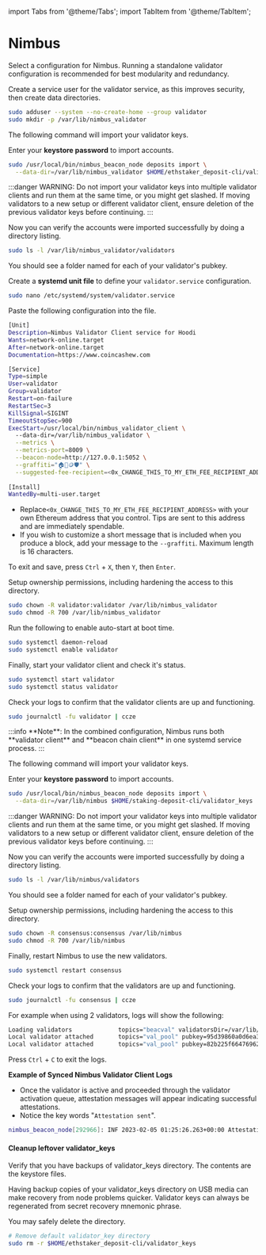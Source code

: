 import Tabs from '@theme/Tabs';
import TabItem from '@theme/TabItem';

# Nimbus

Select a configuration for Nimbus. Running a standalone validator configuration is recommended for best modularity and redundancy.

<Tabs>
<TabItem value="z" label="Standalone Validator (Recommended)" >
Create a service user for the validator service, as this improves security, then create data directories.

```bash
sudo adduser --system --no-create-home --group validator
sudo mkdir -p /var/lib/nimbus_validator
```

The following command will import your validator keys.

Enter your **keystore password** to import accounts.

```bash
sudo /usr/local/bin/nimbus_beacon_node deposits import \
  --data-dir=/var/lib/nimbus_validator $HOME/ethstaker_deposit-cli/validator_keys
```

:::danger
WARNING: Do not import your validator keys into multiple validator clients and run them at the same time, or you might get slashed. If moving validators to a new setup or different validator client, ensure deletion of the previous validator keys before continuing.
:::

Now you can verify the accounts were imported successfully by doing a directory listing.

```bash
sudo ls -l /var/lib/nimbus_validator/validators
```

You should see a folder named for each of your validator's pubkey.

Create a **systemd unit file** to define your `validator.service` configuration.

```bash
sudo nano /etc/systemd/system/validator.service
```

Paste the following configuration into the file.

```bash
[Unit]
Description=Nimbus Validator Client service for Hoodi
Wants=network-online.target
After=network-online.target
Documentation=https://www.coincashew.com

[Service]
Type=simple
User=validator
Group=validator
Restart=on-failure
RestartSec=3
KillSignal=SIGINT
TimeoutStopSec=900
ExecStart=/usr/local/bin/nimbus_validator_client \
  --data-dir=/var/lib/nimbus_validator \
  --metrics \
  --metrics-port=8009 \
  --beacon-node=http://127.0.0.1:5052 \
  --graffiti="🏠🥩🪙🛡️" \
  --suggested-fee-recipient=<0x_CHANGE_THIS_TO_MY_ETH_FEE_RECIPIENT_ADDRESS>
  
[Install]
WantedBy=multi-user.target
```

* Replace`<0x_CHANGE_THIS_TO_MY_ETH_FEE_RECIPIENT_ADDRESS>` with your own Ethereum address that you control. Tips are sent to this address and are immediately spendable.
* If you wish to customize a short message that is included when you produce a block, add your message to the `--graffiti`. Maximum length is 16 characters.

To exit and save, press `Ctrl` + `X`, then `Y`, then `Enter`.

Setup ownership permissions, including hardening the access to this directory.

```bash
sudo chown -R validator:validator /var/lib/nimbus_validator
sudo chmod -R 700 /var/lib/nimbus_validator
```

Run the following to enable auto-start at boot time.

```bash
sudo systemctl daemon-reload
sudo systemctl enable validator
```

Finally, start your validator client and check it's status.

```bash
sudo systemctl start validator
sudo systemctl status validator
```

Check your logs to confirm that the validator clients are up and functioning.

```bash
sudo journalctl -fu validator | ccze
```
</TabItem>

<TabItem value="x" label="Combined (BN+VC)" >
:::info
**Note**: In the combined configuration, Nimbus runs both **validator client** and **beacon chain client** in one systemd service process.
:::

The following command will import your validator keys.

Enter your **keystore password** to import accounts.

```bash
sudo /usr/local/bin/nimbus_beacon_node deposits import \
  --data-dir=/var/lib/nimbus $HOME/staking-deposit-cli/validator_keys
```

:::danger
WARNING: Do not import your validator keys into multiple validator clients and run them at the same time, or you might get slashed. If moving validators to a new setup or different validator client, ensure deletion of the previous validator keys before continuing.
:::

Now you can verify the accounts were imported successfully by doing a directory listing.

```bash
sudo ls -l /var/lib/nimbus/validators
```

You should see a folder named for each of your validator's pubkey.

Setup ownership permissions, including hardening the access to this directory.

```bash
sudo chown -R consensus:consensus /var/lib/nimbus
sudo chmod -R 700 /var/lib/nimbus
```

Finally, restart Nimbus to use the new validators.

```bash
sudo systemctl restart consensus
```

Check your logs to confirm that the validators are up and functioning.

```bash
sudo journalctl -fu consensus | ccze
```
</TabItem>
</Tabs>

For example when using 2 validators, logs will show the following:

```bash
Loading validators             topics="beacval" validatorsDir=/var/lib/nimbus/validators keystore_cache_available=true
Local validator attached       topics="val_pool" pubkey=95d39860a0d6ea3b92cba78069d21f3a validator=95d39860 initial_fee_recipient=81ba8d5c4ae850
Local validator attached       topics="val_pool" pubkey=82b225f66476962b161ed015786df00f validator=82b225f6 initial_fee_recipient=81ba8d5c4ae850
```

Press `Ctrl` + `C` to exit the logs.

**Example of Synced Nimbus Validator Client Logs**

* Once the validator is active and proceeded through the validator activation queue, attestation messages will appear indicating successful attestations.
* Notice the key words "`Attestation sent`".

```bash
nimbus_beacon_node[292966]: INF 2023-02-05 01:25:26.263+00:00 Attestation sent      attestation="(aggregation_bits: 0b00000000000000000000000000000000000000000000000000000000, data: (slot: 31235, index: 3, beacon_block_root: \"ca3213f1\", source: \"1901:9deza1289\", target: \"1901:6ab1fafff\"), signature: \"32173064\")" delay=46ms543us294ns subnet_id=20
```

#### Cleanup leftover validator_keys <a href="#optional-step-0-cleanup-leftover-validator_keys" id="optional-step-0-cleanup-leftover-validator_keys"></a>

Verify that you have backups of validator_keys directory. The contents are the keystore files.

Having backup copies of your validator_keys directory on USB media can make recovery from node problems quicker. Validator keys can always be regenerated from secret recovery mnemonic phrase.

You may safely delete the directory.

```bash
# Remove default validator_key directory
sudo rm -r $HOME/ethstaker_deposit-cli/validator_keys
```
